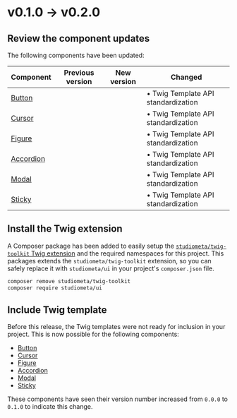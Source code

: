 # v0.1.0 → v0.2.0

## Review the component updates

The following components have been updated:

|                   Component                   |          Previous version         |      New version       |              Changed              |
|-----------------------------------------------|-----------------------------------|------------------------|-----------------------------------|
| [Button](/components/atoms/Button/)           | <Badge type="grey" text="0.0.0"/> | <Badge text="0.1.0" /> | • Twig Template API standardization |
| [Cursor](/components/atoms/Cursor/)           | <Badge type="grey" text="0.0.0"/> | <Badge text="0.1.0" /> | • Twig Template API standardization |
| [Figure](/components/atoms/Figure/)           | <Badge type="grey" text="0.0.0"/> | <Badge text="0.1.0" /> | • Twig Template API standardization |
| [Accordion](/components/molecules/Accordion/) | <Badge type="grey" text="0.0.0"/> | <Badge text="0.1.0" /> | • Twig Template API standardization |
| [Modal](/components/molecules/Modal/)         | <Badge type="grey" text="0.0.0"/> | <Badge text="0.1.0" /> | • Twig Template API standardization |
| [Sticky](/components/molecules/Sticky/)       | <Badge type="grey" text="0.0.0"/> | <Badge text="0.1.0" /> | • Twig Template API standardization |

## Install the Twig extension

A Composer package has been added to easily setup the [`studiometa/twig-toolkit` Twig extension](https://github.com/studiometa/twig-toolkit) and the required namespaces for this project. This packages extends the `studiometa/twig-toolkit` extension, so you can safely replace it with `studiometa/ui` in your project's `composer.json` file.

```sh
composer remove studiometa/twig-toolkit
composer require studiometa/ui
```

## Include Twig template

Before this release, the Twig templates were not ready for inclusion in your project. This is now possible for the following components:

- [Button](/components/atoms/Button/)
- [Cursor](/components/atoms/Cursor/)
- [Figure](/components/atoms/Figure/)
- [Accordion](/components/molecules/Accordion/)
- [Modal](/components/molecules/Modal/)
- [Sticky](/components/molecules/Sticky/)

These components have seen their version number increased from `0.0.0` to `0.1.0` to indicate this change.

